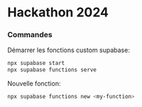 # Hackathon 2024

### Commandes

Démarrer les fonctions custom supabase:

```bash
npx supabase start
npx supabase functions serve
```

Nouvelle fonction:

```bash
npx supabase functions new <my-function>
```
